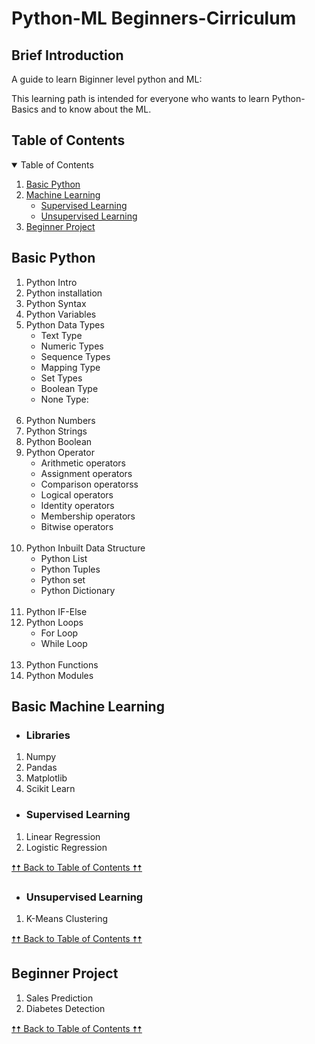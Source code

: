 # Python-ML Beginners-Cirriculum



## Brief Introduction

A guide to learn Biginner level python and ML:

This learning path is intended for everyone who wants to learn Python-Basics and to know about the ML.

## Table of Contents

<details open="open">
  <summary>Table of Contents</summary>
  <ol>
    <li><a href="#Basic-Python">Basic Python</a></li>
    <li>
      <a href="#Basic-machine-learning">Machine Learning</a>
      <ul>
        <li><a href="#supervised-learning">Supervised Learning</a></li>
        <li><a href="#unsupervised-learning">Unsupervised Learning</a></li>
      </ul>
    </li>
    <li><a href="#Beginner-Project">Beginner Project</a></li>
  </ol>
</details>

## Basic Python

1.  Python Intro
2.  Python installation
3.  Python Syntax
4.  Python Variables
5.  Python Data Types
    <ul>
      <li>Text Type</li>
      <li>Numeric Types</li>
      <li>Sequence Types</li>
      <li>Mapping Type</li>
      <li>Set Types</li>
      <li>Boolean Type</li>
      <li>None Type:</li>
    </ul><br>
6.  Python Numbers
7.  Python Strings
8.  Python Boolean
9. Python Operator
    <ul>
      <li>Arithmetic operators</li>
      <li>Assignment operators</li>
      <li>Comparison operatorss</li>
      <li>Logical operators</li>
      <li>Identity operators</li>
      <li>Membership operators</li>
      <li>Bitwise operators</li>
    </ul><br>
10. Python Inbuilt Data Structure
    <ul>
      <li>Python List</li>
      <li>Python Tuples</li>
      <li>Python set</li>
      <li>Python Dictionary</li>
    </ul><br>
11. Python IF-Else
12. Python Loops
    <ul>
      <li>For Loop</li>
      <li>While Loop</li>
    </ul><br>
13. Python Functions
14. Python Modules 
  
## Basic Machine Learning

- ### Libraries
1. Numpy
2. Pandas
3. Matplotlib
4. Scikit Learn 

- ### Supervised Learning
1.  Linear Regression
2.  Logistic Regression

<a href="#table-of-contents">🠥🠥 Back to Table of Contents 🠥🠥</a>

- ### Unsupervised Learning

1. K-Means Clustering

<a href="#table-of-contents">🠥🠥 Back to Table of Contents 🠥🠥</a>

## Beginner Project
1. Sales Prediction
2. Diabetes Detection

<a href="#table-of-contents">🠥🠥 Back to Table of Contents 🠥🠥</a>




